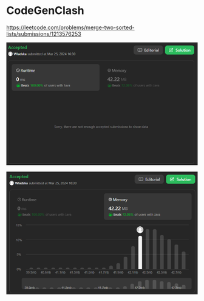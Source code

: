 # CodeGenClash

https://leetcode.com/problems/merge-two-sorted-lists/submissions/1213576253

![runtime](./images/leetcodesummary/runtime.png)

![memory](./images/leetcodesummary/memory.png)